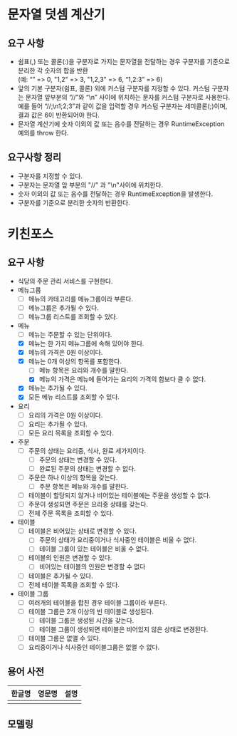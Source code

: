 # 문자열 덧셈 계산기
## 요구 사항
- 쉼표(,) 또는 콜론(:)을 구분자로 가지는 문자열을 전달하는 경우 구분자를 기준으로 분리한 각 숫자의 합을 반환  
  (예: “” => 0, "1,2" => 3, "1,2,3" => 6, “1,2:3” => 6)
- 앞의 기본 구분자(쉼표, 콜론) 외에 커스텀 구분자를 지정할 수 있다. 커스텀 구분자는 문자열 앞부분의 “//”와 “\n” 사이에 위치하는 문자를 커스텀 구분자로 사용한다.  
  예를 들어 “//;\n1;2;3”과 같이 값을 입력할 경우 커스텀 구분자는 세미콜론(;)이며, 결과 값은 6이 반환되어야 한다.
- 문자열 계산기에 숫자 이외의 값 또는 음수를 전달하는 경우 RuntimeException 예외를 throw 한다.

## 요구사항 정리
- 구분자를 지정할 수 있다.
- 구분자는 문자열 앞 부분의 "//" 과 "\n"사이에 위치한다.
- 숫자 이외의 값 또는 음수를 전달하는 경우 RuntimeException을 발생한다.
- 구분자를 기준으로 분리한 숫자의 반환한다.

# 키친포스

## 요구 사항
- 식당의 주문 관리 서비스를 구현한다.
- 메뉴그룹
    - [ ]   메뉴의 카테고리를 메뉴그룹이라 부른다.
    - [ ]   메뉴그룹은 추가될 수 있다.
    - [ ]   메뉴그룹 리스트를 조회할 수 있다.
    
- 메뉴
    - [ ]   메뉴는 주문할 수 있는 단위이다.
    - [X]   메뉴는 한 가지 메뉴그룹에 속해 있어야 한다.
    - [X]   메뉴의 가격은 0원 이상이다.
    - [X]   메뉴는 0개 이상의 항목를 포함한다.
        - [ ]   메뉴 항목은 요리와 개수를 말한다.
        - [X]   메뉴의 가격은 메뉴에 들어가는 요리의 가격의 합보다 클 수 없다.
    - [X]   메뉴는 추가될 수 있다.
    - [X]   모든 메뉴 리스트를 조회할 수 있다.
    
- 요리
    - [ ]   요리의 가격은 0원 이상이다.
    - [ ]   요리는 추가될 수 있다. 
    - [ ]   모든 요리 목록을 조회할 수 있다.

- 주문
    - [ ]   주문의 상태는 요리중, 식사, 완료 세가지이다.
        - [ ]   주문의 상태는 변경할 수 있다.
        - [ ]   완료된 주문의 상태는 변경할 수 없다.
    - [ ]   주문은 하나 이상의 항목을 갖는다.
        - [ ]   주문 항목은 메뉴와 개수를 말한다.
    - [ ]   테이블이 할당되지 않거나 비어있는 테이블에는 주문을 생성할 수 없다.
    - [ ]   주문이 생성되면 주문은 요리중 상태를 갖는다.
    - [ ]   전체 주문 목록을 조회할 수 있다.
    
- 테이블
    - [ ]   테이블은 비어있는 상태로 변경할 수 있다. 
        - [ ]   주문의 상태가 요리중이거나 식사중인 테이블은 비울 수 없다.   
        - [ ]   테이블 그룹이 있는 테이블은 비울 수 없다.   
    - [ ]   테이블의 인원은 변경할 수 있다.
        - [ ]   비어있는 테이블의 인원은 변경할 수 없다
    - [ ]   테이블은 추가될 수 있다.
    - [ ]   전체 테이블 목록을 조회할 수 있다.
    
- 테이블 그룹
    - [ ]   여러개의 테이블을 합친 경우 테이블 그룹이라 부른다. 
    - [ ]   테이블 그룹은 2개 이상의 빈 테이블로 생성된다.
        - [ ]   테이블 그룹은 생성된 시간을 갖는다.
        - [ ]   테이블 그룹이 생성되면 테이블은 비어있지 않은 상태로 변경된다.
    - [ ]   테이블 그룹은 없앨 수 있다.
    - [ ]   요리중이거나 식사중인 테이블그룹은 없앨 수 없다.   

## 용어 사전

| 한글명 | 영문명 | 설명 |
| --- | --- | --- |
|  |  |  |

## 모델링

